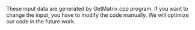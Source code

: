 These input data are generated by GetMatrix.cpp program. If you want to change the input, you have to modify the code manually. We will optimize our code in the future work. 